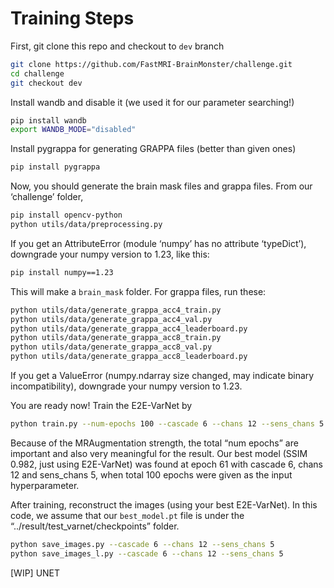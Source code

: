 # Training Steps

First, git clone this repo and checkout to `dev` branch

```bash
git clone https://github.com/FastMRI-BrainMonster/challenge.git
cd challenge
git checkout dev
```

Install wandb and disable it (we used it for our parameter searching!)

```bash
pip install wandb
export WANDB_MODE="disabled"
```

Install pygrappa for generating GRAPPA files (better than given ones)

```bash
pip install pygrappa
```

Now, you should generate the brain mask files and grappa files. From our ‘challenge’ folder, 

```bash
pip install opencv-python
python utils/data/preprocessing.py
```

If you get an AttributeError (module ‘numpy’ has no attribute ‘typeDict’), downgrade your numpy version to 1.23, like this:

```bash
pip install numpy==1.23
```

This will make a `brain_mask` folder. For grappa files, run these:

```bash
python utils/data/generate_grappa_acc4_train.py
python utils/data/generate_grappa_acc4_val.py
python utils/data/generate_grappa_acc4_leaderboard.py
python utils/data/generate_grappa_acc8_train.py
python utils/data/generate_grappa_acc8_val.py
python utils/data/generate_grappa_acc8_leaderboard.py
```

If you get a ValueError (numpy.ndarray size changed, may indicate binary incompatibility), downgrade your numpy version to 1.23.

You are ready now! Train the E2E-VarNet by

```bash
python train.py --num-epochs 100 --cascade 6 --chans 12 --sens_chans 5 --aug_strength 0.5
```

Because of the MRAugmentation strength, the total “num epochs” are important and also very meaningful for the result. Our best model (SSIM 0.982, just using E2E-VarNet) was found at epoch 61 with cascade 6, chans 12 and sens_chans 5, when total 100 epochs were given as the input hyperparameter. 

After training, reconstruct the images (using your best E2E-VarNet). In this code, we assume that our `best_model.pt` file is under the “../result/test_varnet/checkpoints” folder.

```bash
python save_images.py --cascade 6 --chans 12 --sens_chans 5
python save_images_l.py --cascade 6 --chans 12 --sens_chans 5
```

[WIP] UNET
